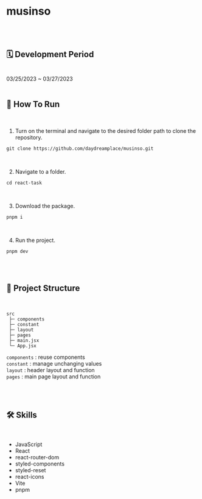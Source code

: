 # musinso

<br/><br/>

## 🗓 Development Period

<br />
03/25/2023 ~ 03/27/2023
<br />
<br/>

## 🚧 How To Run

<br />

1.  Turn on the terminal and navigate to the desired folder path to clone the repository.

```
git clone https://github.com/daydreamplace/musinso.git
```

<br />

2.  Navigate to a folder.
```
cd react-task
```

<br />

3.  Download the package.
```
pnpm i
```
<br />

4.  Run the project.

```
pnpm dev
```

<br />
<br />

## 🌲 Project Structure
<br />

```
src
 ├─ components
 ├─ constant
 ├─ layout
 ├─ pages
 ├─ main.jsx
 └─ App.jsx
```

`components` : reuse components
<br />
`constant` : manage unchanging values
<br />
`layout` : header layout and function
<br />
`pages` : main page layout and function
<br />


<br /><br />

## 🛠 Skills

<br />

- JavaScript
- React
- react-router-dom
- styled-components
- styled-reset
- react-icons
- Vite
- pnpm


<br /><br />
